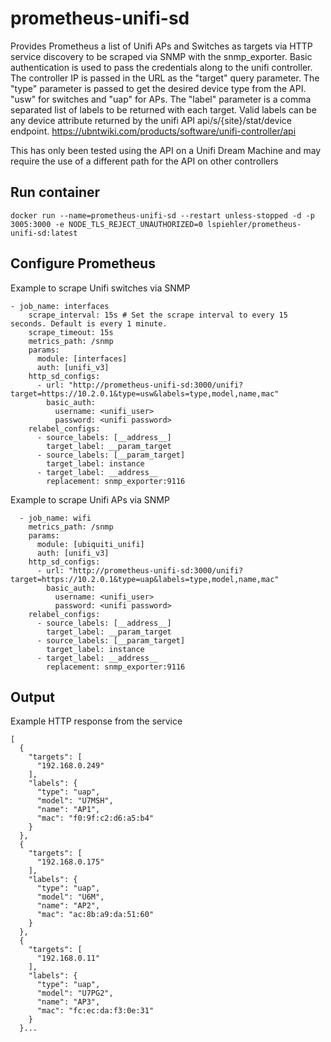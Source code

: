 # prometheus-unifi-sd

Provides Prometheus a list of Unifi APs and Switches as targets via HTTP service discovery to be scraped via SNMP with the snmp_exporter. Basic authentication is used to pass the credentials along to the unifi controller. The controller IP is passed in the URL as the "target" query parameter. The "type" parameter is passed to get the desired device type from the API. "usw" for switches and "uap" for APs. The "label" parameter is a comma separated list of labels to be returned with each target. Valid labels can be any device attribute returned by the unifi API api/s/{site}/stat/device endpoint. https://ubntwiki.com/products/software/unifi-controller/api

This has only been tested using the API on a Unifi Dream Machine and may require the use of a different path for the API on other controllers

## Run container
```
docker run --name=prometheus-unifi-sd --restart unless-stopped -d -p 3005:3000 -e NODE_TLS_REJECT_UNAUTHORIZED=0 lspiehler/prometheus-unifi-sd:latest
```

## Configure Prometheus
Example to scrape Unifi switches via SNMP
```
- job_name: interfaces
    scrape_interval: 15s # Set the scrape interval to every 15 seconds. Default is every 1 minute.
    scrape_timeout: 15s
    metrics_path: /snmp
    params:
      module: [interfaces]
      auth: [unifi_v3]
    http_sd_configs:
      - url: "http://prometheus-unifi-sd:3000/unifi?target=https://10.2.0.1&type=usw&labels=type,model,name,mac"
        basic_auth:
          username: <unifi_user>
          password: <unifi password>
    relabel_configs:
      - source_labels: [__address__]
        target_label: __param_target
      - source_labels: [__param_target]
        target_label: instance
      - target_label: __address__
        replacement: snmp_exporter:9116
```
Example to scrape Unifi APs via SNMP
```
  - job_name: wifi
    metrics_path: /snmp
    params:
      module: [ubiquiti_unifi]
      auth: [unifi_v3]
    http_sd_configs:
      - url: "http://prometheus-unifi-sd:3000/unifi?target=https://10.2.0.1&type=uap&labels=type,model,name,mac"
        basic_auth:
          username: <unifi_user>
          password: <unifi password>
    relabel_configs:
      - source_labels: [__address__]
        target_label: __param_target
      - source_labels: [__param_target]
        target_label: instance
      - target_label: __address__
        replacement: snmp_exporter:9116
```

## Output
Example HTTP response from the service
```
[
  {
    "targets": [
      "192.168.0.249"
    ],
    "labels": {
      "type": "uap",
      "model": "U7MSH",
      "name": "AP1",
      "mac": "f0:9f:c2:d6:a5:b4"
    }
  },
  {
    "targets": [
      "192.168.0.175"
    ],
    "labels": {
      "type": "uap",
      "model": "U6M",
      "name": "AP2",
      "mac": "ac:8b:a9:da:51:60"
    }
  },
  {
    "targets": [
      "192.168.0.11"
    ],
    "labels": {
      "type": "uap",
      "model": "U7PG2",
      "name": "AP3",
      "mac": "fc:ec:da:f3:0e:31"
    }
  }...
```